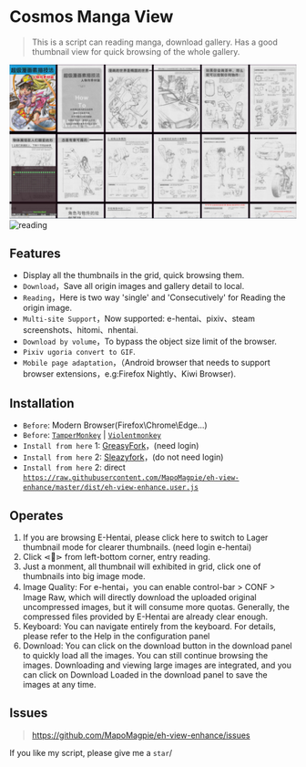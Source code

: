 # Cosmos Manga View
> This is a script can reading manga, download gallery. Has a good thumbnail view for quick browsing of the whole gallery.

![preview](.assets/preview.jpg "预览")
![reading](.assets/big-image-reading.jpg "大图")

## Features

- Display all the thumbnails in the grid, quick browsing them.
- `Download`，Save all origin images and gallery detail to local.
- `Reading`，Here is two way 'single' and 'Consecutively' for Reading the origin image.
- `Multi-site Support`，Now supported: e-hentai、pixiv、steam screenshots、hitomi、nhentai.
- `Download by volume`，To bypass the object size limit of the browser.
- `Pixiv ugoria convert to GIF`.
- `Mobile page adaptation`，（Android browser that needs to support browser extensions，e.g:Firefox Nightly、Kiwi Browser).

## Installation

- `Before`: Modern Browser(Firefox\Chrome\Edge...)
- `Before`: [`TamperMonkey`](https://www.tampermonkey.net/) | [`Violentmonkey`](https://violentmonkey.github.io/)
- `Install from here` 1: [GreasyFork](https://greasyfork.org/en/scripts/397848-e-hentai-view-enhance)，(need login)
- `Install from here` 2: [Sleazyfork](https://sleazyfork.org/en/scripts/397848-e-hentai-view-enhance)，(do not need login)
- `Install from here` 2: direct [`https://raw.githubusercontent.com/MapoMagpie/eh-view-enhance/master/dist/eh-view-enhance.user.js`](https://raw.githubusercontent.com/MapoMagpie/eh-view-enhance/master/dist/eh-view-enhance.user.js)

## Operates

1. If you are browsing E-Hentai, please click here to switch to Lager thumbnail mode for clearer thumbnails. (need login e-hentai)
2. Click ⋖📖⋗ from left-bottom corner, entry reading.
3. Just a monment, all thumbnail will exhibited in grid, click one of thumbnails into big image mode.
4. Image Quality: For e-hentai，you can enable control-bar > CONF > Image Raw, which will directly download the uploaded original uncompressed images, but it will consume more quotas. Generally, the compressed files provided by E-Hentai are already clear enough.
5. Keyboard: You can navigate entirely from the keyboard. For details, please refer to the Help in the configuration panel
6. Download: You can click on the download button in the download panel to quickly load all the images. You can still continue browsing the images. Downloading and viewing large images are integrated, and you can click on Download Loaded in the download panel to save the images at any time.

## Issues

> https://github.com/MapoMagpie/eh-view-enhance/issues

If you like my script, please give me a `star`/
